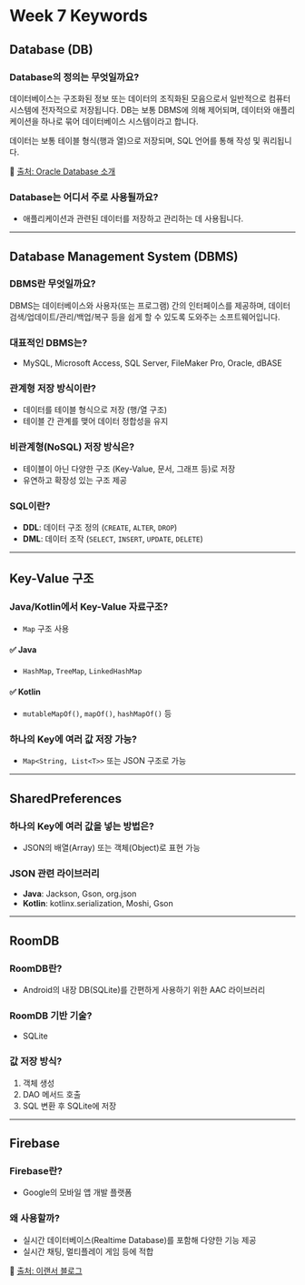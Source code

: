 
# Week 7 Keywords

## Database (DB)

### Database의 정의는 무엇일까요?

데이터베이스는 구조화된 정보 또는 데이터의 조직화된 모음으로서 일반적으로 컴퓨터 시스템에 전자적으로 저장됩니다. DB는 보통 DBMS에 의해 제어되며, 데이터와 애플리케이션을 하나로 묶어 데이터베이스 시스템이라고 합니다.

데이터는 보통 테이블 형식(행과 열)으로 저장되며, SQL 언어를 통해 작성 및 쿼리됩니다.

🔗 [출처: Oracle Database 소개](https://www.oracle.com/kr/database/what-is-database/)

### Database는 어디서 주로 사용될까요?

- 애플리케이션과 관련된 데이터를 저장하고 관리하는 데 사용됩니다.

---

## Database Management System (DBMS)

### DBMS란 무엇일까요?

DBMS는 데이터베이스와 사용자(또는 프로그램) 간의 인터페이스를 제공하며, 데이터 검색/업데이트/관리/백업/복구 등을 쉽게 할 수 있도록 도와주는 소프트웨어입니다.

### 대표적인 DBMS는?

- MySQL, Microsoft Access, SQL Server, FileMaker Pro, Oracle, dBASE

### 관계형 저장 방식이란?

- 데이터를 테이블 형식으로 저장 (행/열 구조)
- 테이블 간 관계를 맺어 데이터 정합성을 유지

### 비관계형(NoSQL) 저장 방식은?

- 테이블이 아닌 다양한 구조 (Key-Value, 문서, 그래프 등)로 저장
- 유연하고 확장성 있는 구조 제공

### SQL이란?

- **DDL**: 데이터 구조 정의 (`CREATE`, `ALTER`, `DROP`)
- **DML**: 데이터 조작 (`SELECT`, `INSERT`, `UPDATE`, `DELETE`)

---

## Key-Value 구조

### Java/Kotlin에서 Key-Value 자료구조?

- `Map` 구조 사용

#### ✅ Java
- `HashMap`, `TreeMap`, `LinkedHashMap`

#### ✅ Kotlin
- `mutableMapOf()`, `mapOf()`, `hashMapOf()` 등

### 하나의 Key에 여러 값 저장 가능?

- `Map<String, List<T>>` 또는 JSON 구조로 가능

---

## SharedPreferences

### 하나의 Key에 여러 값을 넣는 방법은?

- JSON의 배열(Array) 또는 객체(Object)로 표현 가능

### JSON 관련 라이브러리

- **Java**: Jackson, Gson, org.json
- **Kotlin**: kotlinx.serialization, Moshi, Gson

---

## RoomDB

### RoomDB란?

- Android의 내장 DB(SQLite)를 간편하게 사용하기 위한 AAC 라이브러리

### RoomDB 기반 기술?

- SQLite

### 값 저장 방식?

1. 객체 생성
2. DAO 메서드 호출
3. SQL 변환 후 SQLite에 저장

---

## Firebase

### Firebase란?

- Google의 모바일 앱 개발 플랫폼

### 왜 사용할까?

- 실시간 데이터베이스(Realtime Database)를 포함해 다양한 기능 제공
- 실시간 채팅, 멀티플레이 게임 등에 적합

🔗 [출처: 이랜서 블로그](https://www.elancer.co.kr/blog/detail/296)

